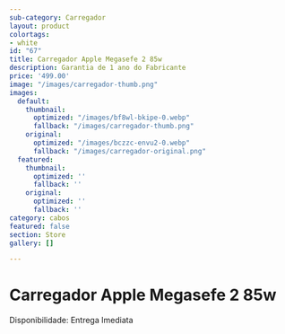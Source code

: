 ```yaml
---
sub-category: Carregador
layout: product
colortags:
- white
id: "67"
title: Carregador Apple Megasefe 2 85w
description: Garantia de 1 ano do Fabricante
price: '499.00'
image: "/images/carregador-thumb.png"
images:
  default:
    thumbnail:
      optimized: "/images/bf8wl-bkipe-0.webp"
      fallback: "/images/carregador-thumb.png"
    original:
      optimized: "/images/bczzc-envu2-0.webp"
      fallback: "/images/carregador-original.png"
  featured:
    thumbnail:
      optimized: ''
      fallback: ''
    original:
      optimized: ''
      fallback: ''
category: cabos
featured: false
section: Store
gallery: []

---
```

# Carregador Apple Megasefe 2 85w

Disponibilidade: Entrega Imediata